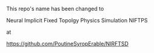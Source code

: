 This repo's name has been changed to

Neural Implicit Fixed Topolgy Physics Simulation
NIFTPS

at

https://github.com/PoutineSyropErable/NIRFTSD
